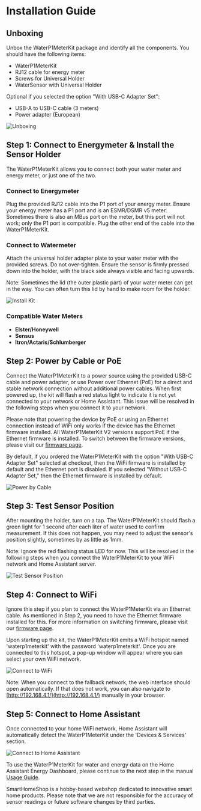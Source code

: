 # Installation Guide

## Unboxing

Unbox the WaterP1MeterKit package and identify all the components. You should have the following items:
- WaterP1MeterKit
- RJ12 cable for energy meter
- Screws for Universal Holder
- WaterSensor with Universal Holder

Optional if you selected the option "With USB-C Adapter Set":
- USB-A to USB-C cable (3 meters)
- Power adapter (European)

![Unboxing](/images/waterp1meterkit/unboxing.png)

## Step 1: Connect to Energymeter & Install the Sensor Holder

The WaterP1MeterKit allows you to connect both your water meter and energy meter, or just one of the two.

### Connect to Energymeter
Plug the provided RJ12 cable into the P1 port of your energy meter. Ensure your energy meter has a P1 port and is an ESMR/DSMR v5 meter. Sometimes there is also an MBus port on the meter, but this port will not work; only the P1 port is compatible. Plug the other end of the cable into the WaterP1MeterKit.

### Connect to Watermeter
Attach the universal holder adapter plate to your water meter with the provided screws. Do not over-tighten. Ensure the sensor is firmly pressed down into the holder, with the black side always visible and facing upwards.

Note: Sometimes the lid (the outer plastic part) of your water meter can get in the way. You can often turn this lid by hand to make room for the holder.

![Install Kit](/images/waterp1meterkit/install-kit.png)

### Compatible Water Meters
- **Elster/Honeywell**
- **Sensus**
- **Itron/Actaris/Schlumberger**

## Step 2: Power by Cable or PoE

Connect the WaterP1MeterKit to a power source using the provided USB-C cable and power adapter, or use Power over Ethernet (PoE) for a direct and stable network connection without additional power cables. When first powered up, the kit will flash a red status light to indicate it is not yet connected to your network or Home Assistant. This issue will be resolved in the following steps when you connect it to your network.

Please note that powering the device by PoE or using an Ethernet connection instead of WiFi only works if the device has the Ethernet firmware installed. All WaterP1MeterKit V2 versions support PoE if the Ethernet firmware is installed. To switch between the firmware versions, please visit our [firmware page](https://smarthomeshop.io/firmware).

By default, if you ordered the WaterP1MeterKit with the option "With USB-C Adapter Set" selected at checkout, then the WiFi firmware is installed by default and the Ethernet port is disabled. If you selected "Without USB-C Adapter Set," then the Ethernet firmware is installed by default.

![Power by Cable](/images/waterp1meterkit/powering.png)

## Step 3: Test Sensor Position

After mounting the holder, turn on a tap. The WaterP1MeterKit should flash a green light for 1 second after each liter of water used to confirm measurement. If this does not happen, you may need to adjust the sensor's position slightly, sometimes by as little as 1mm.

Note: Ignore the red flashing status LED for now. This will be resolved in the following steps when you connect the WaterP1MeterKit to your WiFi network and Home Assistant server.

![Test Sensor Position](/images/waterp1meterkit/test-sensor-position.png)

## Step 4: Connect to WiFi

Ignore this step if you plan to connect the WaterP1MeterKit via an Ethernet cable. As mentioned in Step 2, you need to have the Ethernet firmware installed for this. For more information on switching firmware, please visit our [firmware page](https://smarthomeshop.io/firmware).

Upon starting up the kit, the WaterP1MeterKit emits a WiFi hotspot named 'waterp1meterkit' with the password 'waterp1meterkit'. Once you are connected to this hotspot, a pop-up window will appear where you can select your own WiFi network.

![Connect to WiFi](/images/waterp1meterkit/connect-wifi.png)

Note: When you connect to the fallback network, the web interface should open automatically. If that does not work, you can also navigate to [http://192.168.4.1/](http://192.168.4.1/) manually in your browser.

## Step 5: Connect to Home Assistant

Once connected to your home WiFi network, Home Assistant will automatically detect the WaterP1MeterKit under the 'Devices & Services' section.

![Connect to Home Assistant](/images/waterp1meterkit/connect-ha.png)

To use the WaterP1MeterKit for water and energy data on the Home Assistant Energy Dashboard, please continue to the next step in the manual [Usage Guide](usage).

SmartHomeShop is a hobby-based webshop dedicated to innovative smart home products. Please note that we are not responsible for the accuracy of sensor readings or future software changes by third parties.